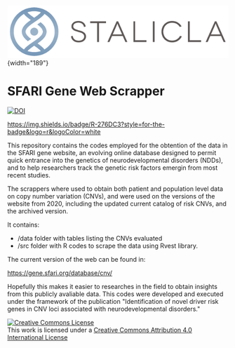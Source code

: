 ![](images/STALICLA_logo_color.png){width="189"}

# SFARI Gene Web Scrapper

[![DOI](https://zenodo.org/badge/doi/XXXX/xxx.svg)](http://dx.doi.org/XXXX/xxx)

<https://img.shields.io/badge/R-276DC3?style=for-the-badge&logo=r&logoColor=white>

This repository contains the codes employed for the obtention of the data in the SFARI gene website, an evolving online database designed to permit quick entrance into the genetics of neurodevelopmental disorders (NDDs), and to help researchers track the genetic risk factors emergin from most recent studies.

The scrappers where used to obtain both patient and population level data on copy number variation (CNVs), and were used on the versions of the website from 2020, including the updated current catalog of risk CNVs, and the archived version.

It contains:

-   /data folder with tables listing the CNVs evaluated
-   /src folder with R codes to scrape the data using Rvest library.

The current version of the web can be found in:

<https://gene.sfari.org/database/cnv/>

Hopefully this makes it easier to researches in the field to obtain insights from this publicly avaliable data. This codes were developed and executed under the framework of the publication "Identification of novel driver risk genes in CNV loci associated with neurodevelopmental disorders."

<a rel="license" href="http://creativecommons.org/licenses/by/4.0/"><img src="https://i.creativecommons.org/l/by/4.0/88x31.png" alt="Creative Commons License" style="border-width:0"/></a><br />This work is licensed under a <a rel="license" href="http://creativecommons.org/licenses/by/4.0/">Creative Commons Attribution 4.0 International License</a>
